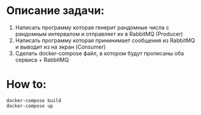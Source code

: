 # Описание задачи:
1. Написать программу которая генерит рандомные числа с рандомным интервалом и отправляет их в RabbitMQ (Producer)
2. Написать программу которая прининимает сообщения из RabbitMQ и выводит из на экран (Consumer)
3. Сделать docker-compose файл, в котором будут прописаны оба сервиса + RabbitMQ

# How to:

`docker-compose build`  
`docker-compose up`
